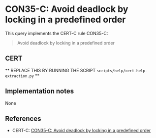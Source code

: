 # CON35-C: Avoid deadlock by locking in a predefined order

This query implements the CERT-C rule CON35-C:

> Avoid deadlock by locking in a predefined order


## CERT

** REPLACE THIS BY RUNNING THE SCRIPT `scripts/help/cert-help-extraction.py` **

## Implementation notes

None

## References

* CERT-C: [CON35-C: Avoid deadlock by locking in a predefined order](https://wiki.sei.cmu.edu/confluence/display/c)
